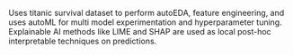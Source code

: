 Uses titanic survival dataset to perform autoEDA, feature engineering, and uses autoML for multi model experimentation and hyperparameter tuning. Explainable AI methods like LIME and SHAP are used as local post-hoc interpretable techniques on predictions.
